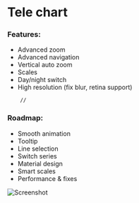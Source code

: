 ﻿Tele chart
====================

### Features:
 - Advanced zoom
 - Advanced navigation
 - Vertical auto zoom
 - Scales
 - Day/night switch
 - High resolution (fix blur, retina support)
````
    //
````
  
### Roadmap:
- Smooth animation
- Tooltip
- Line selection
- Switch series
- Material design 
- Smart scales
- Performance & fixes


![Screenshot](https://i.imgur.com/K5Xqs5c.png)
